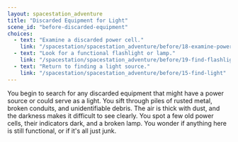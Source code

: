 ```yaml
---
layout: spacestation_adventure
title: "Discarded Equipment for Light"
scene_id: "before-discarded-equipment"
choices:
  - text: "Examine a discarded power cell."
    link: "/spacestation/spacestation_adventure/before/18-examine-power-cell"
  - text: "Look for a functional flashlight or lamp."
    link: "/spacestation/spacestation_adventure/before/19-find-flashlight"
  - text: "Return to finding a light source."
    link: "/spacestation/spacestation_adventure/before/15-find-light"
---
```


You begin to search for any discarded equipment that might have a power source or could serve as a light. You sift through piles of rusted metal, broken conduits, and unidentifiable debris. The air is thick with dust, and the darkness makes it difficult to see clearly. You spot a few old power cells, their indicators dark, and a broken lamp. You wonder if anything here is still functional, or if it's all just junk.
